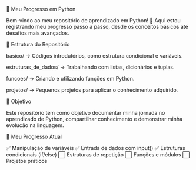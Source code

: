 📌 Meu Progresso em Python

Bem-vindo ao meu repositório de aprendizado em Python! 🚀 Aqui estou registrando meu progresso passo a passo, desde os conceitos básicos até desafios mais avançados.

📂 Estrutura do Repositório

basico/ → Códigos introdutórios, como estrutura condicional e variáveis.

estruturas_de_dados/ → Trabalhando com listas, dicionários e tuplas.

funcoes/ → Criando e utilizando funções em Python.

projetos/ → Pequenos projetos para aplicar o conhecimento adquirido.

🏁 Objetivo

Este repositório tem como objetivo documentar minha jornada no aprendizado de Python, compartilhar conhecimento e demonstrar minha evolução na linguagem.

📌 Meu Progresso Atual

✅ Manipulação de variáveis
✅ Entrada de dados com input()
✅ Estruturas condicionais (if/else)
⬜ Estruturas de repetição
⬜ Funções e módulos
⬜ Projetos práticos
